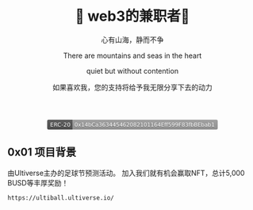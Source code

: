 
<h1 align="center">&#x1f912; web3的兼职者&#x1f973;</h1>


<p align="center">心有山海，静而不争</p>



<p align="center">There are mountains and seas in the heart 

<p align="center">quiet but without contention 


<p align="center">如果喜欢我，您的支持将给予我无限分享下去的动力

<p align="center"><img src="https://img.shields.io/badge/website-0x024.com-lightgrey" alt="" />

<p align="center"><img src="https://img.shields.io/badge/github-github.com/0x024-lightgrey" alt="" />


<p align="center"><img src="https://img.shields.io/badge/mirror-https://mirror.xyz/1x024.eth-lightgrey" alt="" />

<p align="center"><svg xmlns="http://www.w3.org/2000/svg" xmlns:xlink="http://www.w3.org/1999/xlink" width="344" height="20" role="img" aria-label="ERC-20: 0x14bCa363445462082101164Eff599F83fbBEbab1"><title>ERC-20: 0x14bCa363445462082101164Eff599F83fbBEbab1</title><linearGradient id="s" x2="0" y2="100%"><stop offset="0" stop-color="#bbb" stop-opacity=".1"/><stop offset="1" stop-opacity=".1"/></linearGradient><clipPath id="r"><rect width="344" height="20" rx="3" fill="#fff"/></clipPath><g clip-path="url(#r)"><rect width="51" height="20" fill="#555"/><rect x="51" width="293" height="20" fill="#9f9f9f"/><rect width="344" height="20" fill="url(#s)"/></g><g fill="#fff" text-anchor="middle" font-family="Verdana,Geneva,DejaVu Sans,sans-serif" text-rendering="geometricPrecision" font-size="110"><text aria-hidden="true" x="265" y="150" fill="#010101" fill-opacity=".3" transform="scale(.1)" textLength="410">ERC-20</text><text x="265" y="140" transform="scale(.1)" fill="#fff" textLength="410">ERC-20</text><text aria-hidden="true" x="1965" y="150" fill="#010101" fill-opacity=".3" transform="scale(.1)" textLength="2830">0x14bCa363445462082101164Eff599F83fbBEbab1</text><text x="1965" y="140" transform="scale(.1)" fill="#fff" textLength="2830">0x14bCa363445462082101164Eff599F83fbBEbab1</text></g></svg>



## 0x01 项目背景
由Ultiverse主办的足球节预测活动。
加入我们就有机会赢取NFT，总计5,000 BUSD等丰厚奖励！

`https://ultiball.ultiverse.io/
`


































